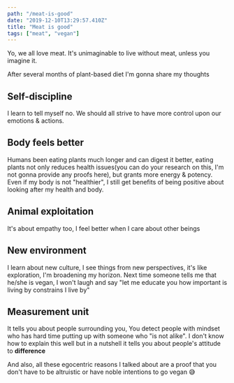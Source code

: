 ```yaml
---
path: "/meat-is-good"
date: "2019-12-10T13:29:57.410Z"
title: "Meat is good"
tags: ["meat", "vegan"]
---
```


Yo, we all love meat. It's unimaginable to live without meat, unless you imagine it.

After several months of plant-based diet I'm gonna share my thoughts

## Self-discipline ##

I learn to tell myself no. We should all strive to have more control upon our emotions & actions.

## Body feels better ##

Humans been eating plants much longer and can digest it better, eating plants not only reduces health issues(you can do your research on this, I'm not gonna provide any proofs here), but grants more energy & potency. Even if my body is not "healthier", I still get benefits of being positive about looking after my health and body.

## Animal exploitation ##

It's about empathy too, I feel better when I care about other beings

## New environment ##

I learn about new culture, I see things from new perspectives, it's like exploration, I'm broadening my horizon. Next time someone tells me that he/she is vegan, I won't laugh and say "let me educate you how important is living by constrains I live by"

## Measurement unit ##

It tells you about people surrounding you, You detect people with mindset who has hard time putting up with someone who "is not alike". I don't know how to explain this well but in a nutshell it tells you about people's attitude to **difference**



And also, all these egocentric reasons I talked about are a proof that you don't have to be altruistic or have noble intentions to go vegan 😅
